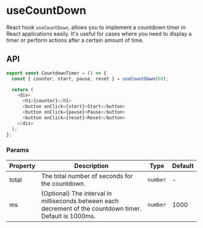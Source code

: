 # useCountDown

React hook `useCountDown`, allows you to implement a countdown timer in React applications easily. It's useful for cases where you need to display a timer or perform actions after a certain amount of time.

## API

```typescript
export const CountdownTimer = () => {
  const { counter, start, pause, reset } = useCountDown(60);

  return (
    <div>
      <h1>{counter}</h1>
      <button onClick={start}>Start</button>
      <button onClick={pause}>Pause</button>
      <button onClick={reset}>Reset</button>
    </div>
  );
};
```

### Params

| Property | Description                                                                                               | Type     | Default |
| -------- | --------------------------------------------------------------------------------------------------------- | -------- | ------- |
| total    | The total number of seconds for the countdown.                                                            | `number` | -       |
| ms       | (Optional) The interval in milliseconds between each decrement of the countdown timer. Default is 1000ms. | `number` | 1000    |
